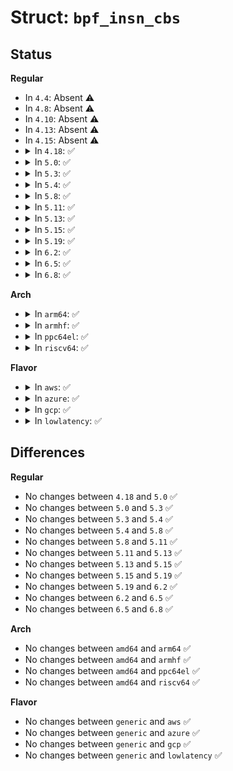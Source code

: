 # Struct: <code>bpf_insn_cbs</code>

## Status
<b>Regular</b>
<ul>
<li>
In <code>4.4</code>: Absent ⚠️
</li>
<li>
In <code>4.8</code>: Absent ⚠️
</li>
<li>
In <code>4.10</code>: Absent ⚠️
</li>
<li>
In <code>4.13</code>: Absent ⚠️
</li>
<li>
In <code>4.15</code>: Absent ⚠️
</li>
<li>
<details>
<summary>In <code>4.18</code>: ✅</summary>

```c
struct bpf_insn_cbs {
    bpf_insn_print_t cb_print;
    bpf_insn_revmap_call_t cb_call;
    bpf_insn_print_imm_t cb_imm;
    void *private_data;
};
```
</details>
</li>
<li>
<details>
<summary>In <code>5.0</code>: ✅</summary>

```c
struct bpf_insn_cbs {
    bpf_insn_print_t cb_print;
    bpf_insn_revmap_call_t cb_call;
    bpf_insn_print_imm_t cb_imm;
    void *private_data;
};
```
</details>
</li>
<li>
<details>
<summary>In <code>5.3</code>: ✅</summary>

```c
struct bpf_insn_cbs {
    bpf_insn_print_t cb_print;
    bpf_insn_revmap_call_t cb_call;
    bpf_insn_print_imm_t cb_imm;
    void *private_data;
};
```
</details>
</li>
<li>
<details>
<summary>In <code>5.4</code>: ✅</summary>

```c
struct bpf_insn_cbs {
    bpf_insn_print_t cb_print;
    bpf_insn_revmap_call_t cb_call;
    bpf_insn_print_imm_t cb_imm;
    void *private_data;
};
```
</details>
</li>
<li>
<details>
<summary>In <code>5.8</code>: ✅</summary>

```c
struct bpf_insn_cbs {
    bpf_insn_print_t cb_print;
    bpf_insn_revmap_call_t cb_call;
    bpf_insn_print_imm_t cb_imm;
    void *private_data;
};
```
</details>
</li>
<li>
<details>
<summary>In <code>5.11</code>: ✅</summary>

```c
struct bpf_insn_cbs {
    bpf_insn_print_t cb_print;
    bpf_insn_revmap_call_t cb_call;
    bpf_insn_print_imm_t cb_imm;
    void *private_data;
};
```
</details>
</li>
<li>
<details>
<summary>In <code>5.13</code>: ✅</summary>

```c
struct bpf_insn_cbs {
    bpf_insn_print_t cb_print;
    bpf_insn_revmap_call_t cb_call;
    bpf_insn_print_imm_t cb_imm;
    void *private_data;
};
```
</details>
</li>
<li>
<details>
<summary>In <code>5.15</code>: ✅</summary>

```c
struct bpf_insn_cbs {
    bpf_insn_print_t cb_print;
    bpf_insn_revmap_call_t cb_call;
    bpf_insn_print_imm_t cb_imm;
    void *private_data;
};
```
</details>
</li>
<li>
<details>
<summary>In <code>5.19</code>: ✅</summary>

```c
struct bpf_insn_cbs {
    bpf_insn_print_t cb_print;
    bpf_insn_revmap_call_t cb_call;
    bpf_insn_print_imm_t cb_imm;
    void *private_data;
};
```
</details>
</li>
<li>
<details>
<summary>In <code>6.2</code>: ✅</summary>

```c
struct bpf_insn_cbs {
    bpf_insn_print_t cb_print;
    bpf_insn_revmap_call_t cb_call;
    bpf_insn_print_imm_t cb_imm;
    void *private_data;
};
```
</details>
</li>
<li>
<details>
<summary>In <code>6.5</code>: ✅</summary>

```c
struct bpf_insn_cbs {
    bpf_insn_print_t cb_print;
    bpf_insn_revmap_call_t cb_call;
    bpf_insn_print_imm_t cb_imm;
    void *private_data;
};
```
</details>
</li>
<li>
<details>
<summary>In <code>6.8</code>: ✅</summary>

```c
struct bpf_insn_cbs {
    bpf_insn_print_t cb_print;
    bpf_insn_revmap_call_t cb_call;
    bpf_insn_print_imm_t cb_imm;
    void *private_data;
};
```
</details>
</li>
</ul>
<b>Arch</b>
<ul>
<li>
<details>
<summary>In <code>arm64</code>: ✅</summary>

```c
struct bpf_insn_cbs {
    bpf_insn_print_t cb_print;
    bpf_insn_revmap_call_t cb_call;
    bpf_insn_print_imm_t cb_imm;
    void *private_data;
};
```
</details>
</li>
<li>
<details>
<summary>In <code>armhf</code>: ✅</summary>

```c
struct bpf_insn_cbs {
    bpf_insn_print_t cb_print;
    bpf_insn_revmap_call_t cb_call;
    bpf_insn_print_imm_t cb_imm;
    void *private_data;
};
```
</details>
</li>
<li>
<details>
<summary>In <code>ppc64el</code>: ✅</summary>

```c
struct bpf_insn_cbs {
    bpf_insn_print_t cb_print;
    bpf_insn_revmap_call_t cb_call;
    bpf_insn_print_imm_t cb_imm;
    void *private_data;
};
```
</details>
</li>
<li>
<details>
<summary>In <code>riscv64</code>: ✅</summary>

```c
struct bpf_insn_cbs {
    bpf_insn_print_t cb_print;
    bpf_insn_revmap_call_t cb_call;
    bpf_insn_print_imm_t cb_imm;
    void *private_data;
};
```
</details>
</li>
</ul>
<b>Flavor</b>
<ul>
<li>
<details>
<summary>In <code>aws</code>: ✅</summary>

```c
struct bpf_insn_cbs {
    bpf_insn_print_t cb_print;
    bpf_insn_revmap_call_t cb_call;
    bpf_insn_print_imm_t cb_imm;
    void *private_data;
};
```
</details>
</li>
<li>
<details>
<summary>In <code>azure</code>: ✅</summary>

```c
struct bpf_insn_cbs {
    bpf_insn_print_t cb_print;
    bpf_insn_revmap_call_t cb_call;
    bpf_insn_print_imm_t cb_imm;
    void *private_data;
};
```
</details>
</li>
<li>
<details>
<summary>In <code>gcp</code>: ✅</summary>

```c
struct bpf_insn_cbs {
    bpf_insn_print_t cb_print;
    bpf_insn_revmap_call_t cb_call;
    bpf_insn_print_imm_t cb_imm;
    void *private_data;
};
```
</details>
</li>
<li>
<details>
<summary>In <code>lowlatency</code>: ✅</summary>

```c
struct bpf_insn_cbs {
    bpf_insn_print_t cb_print;
    bpf_insn_revmap_call_t cb_call;
    bpf_insn_print_imm_t cb_imm;
    void *private_data;
};
```
</details>
</li>
</ul>

## Differences
<b>Regular</b>
<ul>
<li>
No changes between <code>4.18</code> and <code>5.0</code> ✅
</li>
<li>
No changes between <code>5.0</code> and <code>5.3</code> ✅
</li>
<li>
No changes between <code>5.3</code> and <code>5.4</code> ✅
</li>
<li>
No changes between <code>5.4</code> and <code>5.8</code> ✅
</li>
<li>
No changes between <code>5.8</code> and <code>5.11</code> ✅
</li>
<li>
No changes between <code>5.11</code> and <code>5.13</code> ✅
</li>
<li>
No changes between <code>5.13</code> and <code>5.15</code> ✅
</li>
<li>
No changes between <code>5.15</code> and <code>5.19</code> ✅
</li>
<li>
No changes between <code>5.19</code> and <code>6.2</code> ✅
</li>
<li>
No changes between <code>6.2</code> and <code>6.5</code> ✅
</li>
<li>
No changes between <code>6.5</code> and <code>6.8</code> ✅
</li>
</ul>
<b>Arch</b>
<ul>
<li>
No changes between <code>amd64</code> and <code>arm64</code> ✅
</li>
<li>
No changes between <code>amd64</code> and <code>armhf</code> ✅
</li>
<li>
No changes between <code>amd64</code> and <code>ppc64el</code> ✅
</li>
<li>
No changes between <code>amd64</code> and <code>riscv64</code> ✅
</li>
</ul>
<b>Flavor</b>
<ul>
<li>
No changes between <code>generic</code> and <code>aws</code> ✅
</li>
<li>
No changes between <code>generic</code> and <code>azure</code> ✅
</li>
<li>
No changes between <code>generic</code> and <code>gcp</code> ✅
</li>
<li>
No changes between <code>generic</code> and <code>lowlatency</code> ✅
</li>
</ul>
